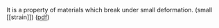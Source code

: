 It is a property of materials which break under small deformation. (small [[strain]]) ([pdf](zotero://open-pdf/library/items/ZTFTC588?page=8&annotation=VGL59UPL))